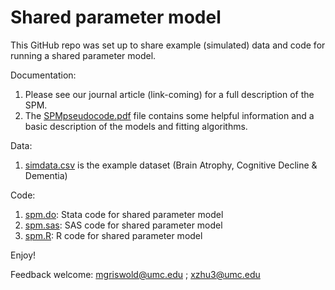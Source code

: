 # Shared parameter model

This GitHub repo was set up to share example (simulated) data and code for running a shared parameter model.

Documentation:

1. Please see our journal article (link-coming) for a full description of the SPM.
2. The [SPMpseudocode.pdf][] file contains some helpful information and a basic description of the models and fitting algorithms.

Data: 

1. [simdata.csv][] is the example dataset (Brain Atrophy, Cognitive Decline & Dementia)

Code: 
1. [spm.do][]:    Stata code for shared parameter model
2. [spm.sas][]:   SAS code for shared parameter model
3. [spm.R][]:     R code for shared parameter model
 
Enjoy!

Feedback welcome:
mgriswold@umc.edu ;
xzhu3@umc.edu

<!--external links -->
[simdata.csv]:https://github.com/MichaelGriswold/SPM/blob/master/simdata.csv
[spm.do]:https://github.com/MichaelGriswold/SPM/blob/master/spm.do
[spm.sas]:https://github.com/MichaelGriswold/SPM/blob/master/spm.sas
[spm.R]:https://github.com/MichaelGriswold/SPM/blob/master/spm.R
[SPMpseudocode.pdf]:https://github.com/MichaelGriswold/SPM/blob/master/SPMpseudocode.pdf
